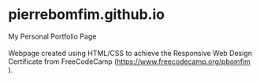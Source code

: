# pierrebomfim.github.io
My Personal Portfolio Page <br>
<br>
Webpage created using HTML/CSS to achieve the Responsive Web Design Certificate from FreeCodeCamp (https://www.freecodecamp.org/pbomfim ).
